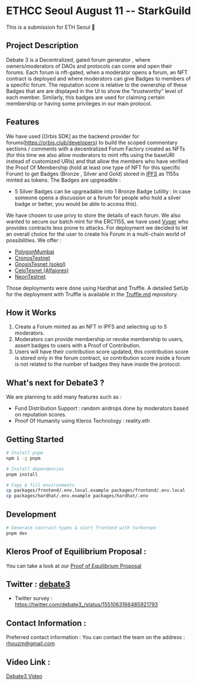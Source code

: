 
# ETHCC Seoul August 11 -- StarkGuild

This is a submission for ETH Seoul 🚀

## Project Description 

Debate 3 is a Decentralized, gated forum generator , where owners/moderators of DAOs and protocols can come and open their forums. Each forum is nft-gated, when a moderator opens a forum, an NFT contract is deployed and where moderators can give Badges to members of a specific forum. The reputation score is relative to the ownership of these Badges that are are displayed in the UI to show the “trustworthy” level of each member. 
Similarly, this badges are used for claiming certain membership or having some privileges in our main protocol.


## Features 

We have used [Orbis SDK] as the backend provider for forums(https://orbis.club/developers) to build the scoped commentary sections / comments with a decentralized Forum Factory created as NFTs (for this time we also allow moderators to mint nfts using the baseURI instead of customized URIs) and that allow the members who have verified the Proof Of Membership (hold at least one type of NFT for this specific Forum) to get Badges (Bronze , Silver and Gold) stored in [IPFS](https://ipfs.io/) as 1155s minted as tokens. The Badges are upgreadble : 

- 5 Silver Badges can be upgreadable into 1 Bronze Badge (utility : In case someone opens a discussion or a forum for people who hold a silver badge or better, you would be able to access this). 

We have chosen to use privy to store the details of each forum. We also wanted to secure our batch mint for the ERC1155, we have used [Vyper](https://vyper.readthedocs.io/en/stable/) who provides contracts less prone to attacks. For deployment we decided to let an overall choice for the user to create his Forum in a multi-chain world of possibilities. We offer : 
- [PolygonMumbai](https://mumbai.polygonscan.com/) 
- [CronosTestnet](https://cronos.org/docs/getting-started/cronos-testnet.html) 
- [GnosisTesnet (sokol)](https://blockscout.com/xdai/testnet) 
- [CeloTesnet (Alfajores)](https://alfajores-blockscout.celo-testnet.org/) 
- [NeonTestnet](https://neon-labs.org/)

Those deployments were done using Hardhat and Truffle. A detailed SetUp for the deployment with Truffle is available in the [Truffle.md](https://github.com/wottpal/debate3/blob/main/package-vyper/Truffle.md) repository. 

## How it Works

1. Create a Forum minted as an NFT in IPFS and selecting up to 5 moderators. 
2. Moderators can provide membership or revoke membership to users, assert badges to users with a Proof of Contribution. 
3. Users will have their contribution score updated, this contribution score is stored only in the forum contract, so contribution score inside a forum is not related to the number of badges they have inside the protocol. 


## What's next for Debate3 ? 

We are planning to add many features such as : 
- Fund Distribution Support : random airdrops done by moderators based on reputation scores. 
- Proof Of Humanity using Kleros Technology : reality.eth


## Getting Started

```bash
# Install pnpm
npm i -g pnpm

# Install dependencies
pnpm install

# Copy & fill environments
cp packages/frontend/.env.local.example packages/frontend/.env.local
cp packages/hardhat/.env.example packages/hardhat/.env
```


## Development

```bash
# Generate contract-types & start frontend with turborepo
pnpm dev
```


## Kleros Proof of Equilibrium Proposal  : 

You can take a look at our [Proof of Equilibrium Proposal](Proposal_Kleros.pdf)


## Twitter :  [debate3](https://twitter.com/debate3_) 

- Twitter survey : https://twitter.com/debate3_/status/1551063166485921793


## Contact Information :

Preferred contact information : You can contact the team on the address : rhouzm@gmail.com 

## Video Link : 

[Debate3 Video](https://www.loom.com/share/eceff0a8233d4c47aa2cdbc4f5f8333d) 






